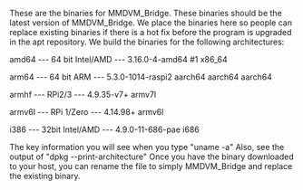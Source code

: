 These are the binaries for MMDVM_Bridge. These binaries should be the latest version of MMDVM_Bridge. We place the binaries here so people can replace existing binaries if there is a hot fix before the program is upgraded in the apt repository. We build the binaries for the following architectures:

amd64 --- 64 bit Intel/AMD --- 3.16.0-4-amd64 #1 x86_64

arm64 --- 64 bit ARM --- 5.3.0-1014-raspi2 aarch64 aarch64 aarch64

armhf --- RPi2/3 --- 4.9.35-v7+ armv7l

armv6l --- RPi 1/Zero --- 4.14.98+ armv6l

i386 --- 32bit Intel/AMD --- 4.9.0-11-686-pae i686

The key information you will see when you type "uname -a" Also, see the output of "dpkg --print-architecture"
Once you have the binary downloaded to your host, you can rename the file to simply MMDVM_Bridge and replace the existing binary.
